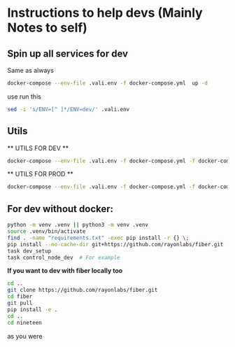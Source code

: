 # Instructions to help devs (Mainly Notes to self)

## Spin up all services for dev

Same as always

```bash
docker-compose --env-file .vali.env -f docker-compose.yml  up -d
```

use run this

```bash
sed -i 's/ENV=[^ ]*/ENV=dev/' .vali.env
```

## Utils

** UTILS FOR DEV **

```bash
docker-compose --env-file .vali.env -f docker-compose.yml -f docker-compose.utils.yml up -d
```

** UTILS FOR PROD **

```bash
docker-compose --env-file .vali.env -f docker-compose.yml -f docker-compose.utils.yml up -d
```

## For dev without docker:

```bash
python -m venv .venv || python3 -m venv .venv
source .venv/bin/activate
find . -name "requirements.txt" -exec pip install -r {} \;
pip install --no-cache-dir git+https://github.com/rayonlabs/fiber.git
task dev_setup
task control_node_dev  # For example
```

**If you want to dev with fiber locally too**

```bash
cd ..
git clone https://github.com/rayonlabs/fiber.git
cd fiber
git pull
pip install -e .
cd ..
cd nineteen
```

as you were
